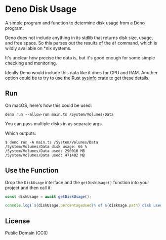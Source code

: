 # Deno Disk Usage

A simple program and function to determine disk usage from a Deno program.

Deno does not include anything in its stdlib that returns disk size, usage, and
free space. So this parses out the results of the `df` command, which is wildly
available on \*nix systems.

It's unclear how precise the data is, but it's good enough for some simple
checking and monitoring.

Ideally Deno would include this data like it does for CPU and RAM. Another
option could be to try to use the Rust
[sysinfo](https://crates.io/crates/sysinfo) crate to get these details.

## Run

On macOS, here's how this could be used:

```
deno run --allow-run main.ts /System/Volumes/Data
```

You can pass multiple disks in as separate args.

Which outputs:

``` console
$ deno run -A main.ts /System/Volumes/Data
/System/Volumes/Data disk usage: 66 %
/System/Volumes/Data used: 290010 MB
/System/Volumes/Data used: 471482 MB
```

## Use the Function

Drop the `DiskUsage` interface and the `getDiskUsage()` function into your
project and then call it:

```ts
const diskUsage = await getDiskUsage();

console.log(`${diskUsage.percentageUsed}% of ${diskUage.path} disk used`);
```

## License

Public Domain (CC0)
